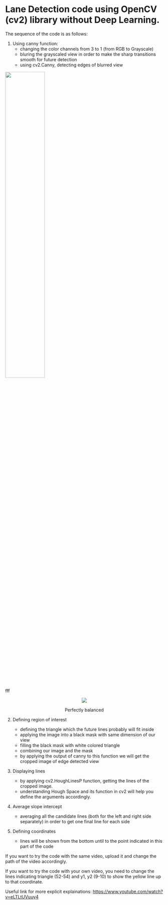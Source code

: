 # Lane Detection code using OpenCV (cv2) library without Deep Learning.

The sequence of the code is as follows:
1. Using canny function:
    - changing the color channels from 3 to 1 (from RGB to Grayscale)
    - bluring the grayscaled view in order to make the sharp transitions smooth for future detection
    - using cv2.Canny, detecting edges of blurred view

<div align=”center”> 
<img src="https://user-images.githubusercontent.com/64093617/111852610-e722c200-8917-11eb-85ad-f2e2287ce902.png" width=50% height=50% >
    <p> fff </p>
</div>

<div align="center">
<img src=https://newfastuff.com/wp-content/uploads/2019/05/bW7QXVB.png" >
<p>Perfectly balanced</p>
</div>

2. Defining region of interest
    - defining the triangle which the future lines probably will fit inside
    - applying the image into a black mask with same dimension of our view
    - filling the black mask with white colored triangle
    - combining our image and the mask
    - by applying the output of canny to this function we will get the cropped image of edge detected view

3. Displaying lines
   - by applying cv2.HoughLinesP function, getting the lines of the cropped image.
   - understanding Hough Space and its function in cv2 will help you define the arguments accordingly.

4. Average slope intercept
   - averaging all the candidate lines (both for the left and right side separately) in order to get one final line for each side
   
6. Defining coordinates
    - lines will be shown from the bottom until to the point indicated in this part of the code
    








If you want to try the code with the same video, upload it and change the path of the video accordingly.

If you want to try the code with your own video, you need to change the lines indicating triangle (52-54) and y1, y2 (9-10) to show the yellow line up to that coordinate.

Useful link for more explicit explainations:
https://www.youtube.com/watch?v=eLTLtUVuuy4

